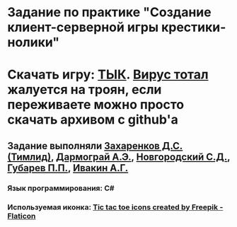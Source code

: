 # Задание по практике "Создание клиент-серверной игры крестики-нолики"
# Скачать игру: [ТЫК](https://disk.yandex.ru/d/Tcc0bOXkSDa9RA). [Вирус тотал](https://www.virustotal.com/gui/file/1651ff932588bb42dd9a03f843cdf6400edad9cb0bb4690fa8a9f1ee2a711e6a/detection) жалуется на троян, если переживаете можно просто скачать архивом с github'a
## Задание выполняли [Захаренков Д.С. (Тимлид)](https://vk.com/id154208860), [Дармограй А.Э.](https://vk.com/artemdarmogray), [Новгородский С.Д.](https://vk.com/foliant_razuma), [Губарев П.П.](https://vk.com/rapapavel), [Ивакин А.Г.](https://vk.com/jaksin13) 
### Язык программирования: С#
### Используемая иконка: [Tic tac toe icons created by Freepik - Flaticon](https://www.flaticon.com/free-icon/tic-tac-toe_566294?term=tictactoe&page=1&position=1&page=1&position=1&related_id=566294&origin=tag)
